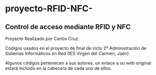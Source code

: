 # proyecto-RFID-NFC-
## Control de acceso mediante RFID y NFC ##
Proyecto Realizado por Carlos Cruz.

Códigos usados en el proyecto de final de ciclo 2º Administración de Sistemas Informáticos en Red (IES Virgen del Carmen, Jaén)

Algunos códigos pertenecen a sus autores, un enlace a su web original estará incluido en la cabecera de cada uno de ellos.
